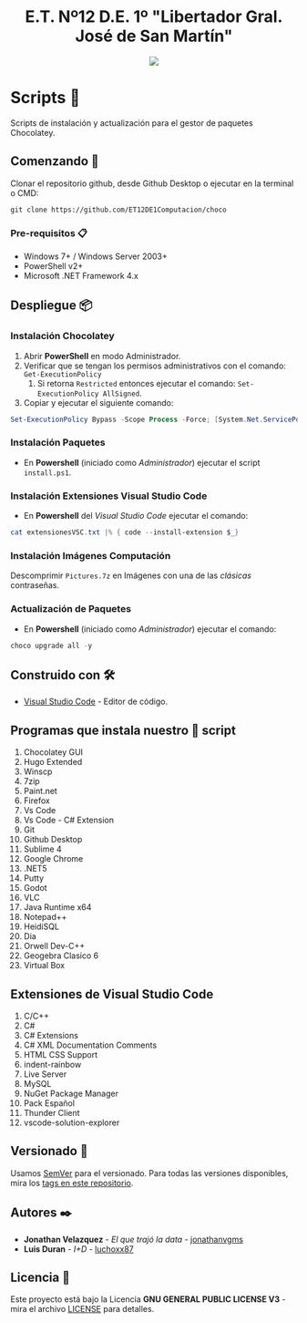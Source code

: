 <h1 align="center">E.T. Nº12 D.E. 1º "Libertador Gral. José de San Martín"</h1>
<p align="center">
  <img src="https://et12.edu.ar/imgs/et12.png">
</p>

# Scripts 🍫

Scripts de instalación y actualización para el gestor de paquetes Chocolatey.

## Comenzando 🚀

Clonar el repositorio github, desde Github Desktop o ejecutar en la terminal o CMD:

```
git clone https://github.com/ET12DE1Computacion/choco
```

### Pre-requisitos 📋

- Windows 7+ / Windows Server 2003+
- PowerShell v2+
- Microsoft .NET Framework 4.x

## Despliegue 📦

### Instalación Chocolatey

1. Abrir **PowerShell** en modo Administrador.
1. Verificar que se tengan los permisos administrativos con el comando: `Get-ExecutionPolicy`
    1. Si retorna `Restricted` entonces ejecutar el comando: `Set-ExecutionPolicy AllSigned`.
1. Copiar y ejecutar el siguiente comando:

```powershell
Set-ExecutionPolicy Bypass -Scope Process -Force; [System.Net.ServicePointManager]::SecurityProtocol = [System.Net.ServicePointManager]::SecurityProtocol -bor 3072; iex ((New-Object System.Net.WebClient).DownloadString('https://community.chocolatey.org/install.ps1'))
```

### Instalación Paquetes

- En **Powershell** (iniciado como *Administrador*) ejecutar el script `install.ps1`.

### Instalación Extensiones Visual Studio Code

- En **Powershell** del *Visual Studio Code* ejecutar el comando:

```powershell
cat extensionesVSC.txt |% { code --install-extension $_}
```

### Instalación Imágenes Computación

Descomprimir `Pictures.7z` en Imágenes con una de las *clásicas* contraseñas.

### Actualización de Paquetes

- En **Powershell** (iniciado como *Administrador*) ejecutar el comando:

```powershell
choco upgrade all -y
```

## Construido con 🛠️

- [Visual Studio Code](https://code.visualstudio.com/#alt-downloads) - Editor de código.

## Programas que instala nuestro 🍫 script

1. Chocolatey GUI
1. Hugo Extended
1. Winscp
1. 7zip
1. Paint.net
1. Firefox
1. Vs Code
1. Vs Code - C# Extension
1. Git
1. Github Desktop
1. Sublime 4
1. Google Chrome
1. .NET5
1. Putty
1. Godot
1. VLC
1. Java Runtime x64
1. Notepad++
1. HeidiSQL
1. Dia
1. Orwell Dev-C++
1. Geogebra Clasico 6
1. Virtual Box

## Extensiones de Visual Studio Code

1. C/C++
1. C#
1. C# Extensions
1. C# XML Documentation Comments
1. HTML CSS Support
1. indent-rainbow
1. Live Server
1. MySQL
1. NuGet Package Manager
1. Pack Español
1. Thunder Client
1. vscode-solution-explorer

## Versionado 📌

Usamos [SemVer](http://semver.org/) para el versionado. Para todas las versiones disponibles, mira los [tags en este repositorio](https://github.com/ET12DE1Computacion/choco/tags).

## Autores ✒️

- **Jonathan Velazquez** - *El que trajó la data* - [jonathanvgms](https://github.com/jonathanvgms)
- **Luis Duran** - *I+D* - [luchoxx87](https://github.com/luchoxx87)

## Licencia 📄

Este proyecto está bajo la Licencia __GNU GENERAL PUBLIC LICENSE V3__ - mira el archivo [LICENSE](LICENSE) para detalles.
